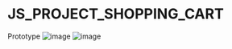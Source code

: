 # JS_PROJECT_SHOPPING_CART
Prototype
![image](https://user-images.githubusercontent.com/48864825/188281357-c66bb742-37b6-4ad4-8c43-c2f36ae6b8cd.png)
![image](https://user-images.githubusercontent.com/48864825/188281419-e2fa610f-d4e1-45ec-8255-da140356dca5.png)


